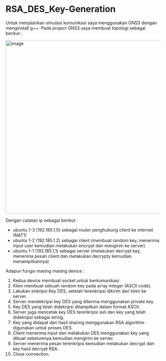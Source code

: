 # RSA_DES_Key-Generation

Untuk menjalankan simulasi komunikasi saya menggunakan GNS3 dengan menginstall g++. Pada project GNS3 saya membuat topologi sebagai berikut :

<img width="561" alt="image" src="https://github.com/Osvaldo-Kurniawan/Enc_Dcy_Keamanan-Informasi/assets/108170210/425354a2-fa02-4773-bc97-71f1819bd60c">

Dengan catatan ip sebagai berikut :
- ubuntu 1-3 (192.185.1.0) sebagai router penghubung client ke internet (NAT1)
- ubuntu 1-2 (192.185.1.2) sebagai client (membuat random key, menerima input user kemudian melakukan encrypt dan mengirim ke server)
- ubuntu 1-1 (192.185.1.1) sebagai server (melakukan decrypt key, menerima pesan client dan melakukan decrypty kemudian menampilkannya)

Adapun fungsi masing masing device :
1. Kedua device membuat socket untuk berkomunikasi
2. Klien membuat sebuah random key pada array integer (ASCII code).
3. Lakukan enkripsi Key DES, setelah terenkripsi dikirim dari klien ke server.
4. Server mendekripsi key DES yang diterima menggunakan private key.
5. Key DES yang telah didekripsi ditampilkan dalam format ASCII.
6. Server juga mencetak key DES terenkripsi asli dan key yang telah didekripsi sebagai string.
7. Key yang didapat dari hasil sharing menggunakan RSA algorithm digunakan untuk proses DES.
8. Client menerima input dan melakukan DES menggunakan key yang dibuat sebelumnya kemudian mengirim ke server.
9. Server menerima pesan terenkripsi kemudian melakukan decrypt dari key hasil decrypt RSA.
10. Close connection.
